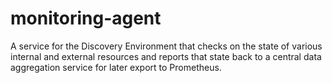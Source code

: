 # monitoring-agent

A service for the Discovery Environment that checks on the state of various internal and external resources and reports that state back to a central data aggregation service for later export to Prometheus.
